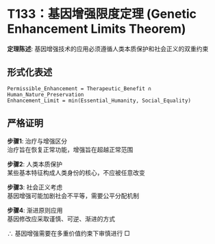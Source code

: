 # T133：基因增强限度定理 (Genetic Enhancement Limits Theorem)  

**定理陈述**: 基因增强技术的应用必须遵循人类本质保护和社会正义的双重约束  

## 形式化表述  
```
Permissible_Enhancement = Therapeutic_Benefit ∩ Human_Nature_Preservation  
Enhancement_Limit = min(Essential_Humanity, Social_Equality)  
```

## 严格证明  

**步骤1**: 治疗与增强区分  
治疗旨在恢复正常功能，增强旨在超越正常范围  

**步骤2**: 人类本质保护  
某些基本特征构成人类身份的核心，不应被任意改变  

**步骤3**: 社会正义考虑  
基因增强可能加剧社会不平等，需要公平分配机制  

**步骤4**: 渐进原则应用  
基因修改应采取谨慎、可逆、渐进的方式  

∴ 基因增强需要在多重价值约束下审慎进行 □  